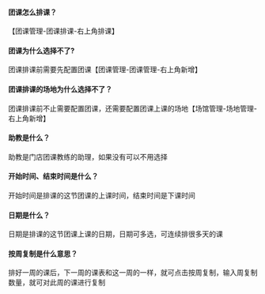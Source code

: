 #### 团课怎么排课？

【团课管理-团课排课-右上角排课】

#### 团课为什么选择不了?

团课排课前需要先配置团课【团课管理-团课管理-右上角新增】

#### 团课排课的场地为什么选择不了？

团课排课前不止需要配置团课，还需要配置团课上课的场地【场馆管理-场地管理-右上角新增】

#### 助教是什么？

助教是门店团课教练的助理，如果没有可以不用选择

#### 开始时间、结束时间是什么？

开始时间是排课的这节团课的上课时间，结束时间是下课时间

#### 日期是什么？

日期是排课的这节团课上课的日期，日期可多选，可连续排很多天的课

#### 按周复制是什么意思？

排好一周的课后，下一周的课表和这一周的一样，就可点击按周复制，输入周复制数量，就可对此周的课进行复制

